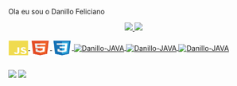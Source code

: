 Ola eu sou o Danillo Feliciano

<div align="center">
  <a href="https://github.com/DanilloFLuz">
  <img height="180em" src="https://github-readme-stats.vercel.app/api?username=DanilloFLuz&show_icons=true&theme=dark&include_all_commits=true&count_private=true"/>
  <img height="180em" src="https://github-readme-stats.vercel.app/api/top-langs/?username=DanilloFLuz&layout=compact&langs_count=7&theme=dark"/>
</div>
  <div style="display: inline_block"><br>
  <img align="center" alt="Danillo-Js" height="30" width="40" src="https://raw.githubusercontent.com/devicons/devicon/master/icons/javascript/javascript-plain.svg">
  <img align="center" alt="Danillo-HTML" height="30" width="40" src="https://raw.githubusercontent.com/devicons/devicon/master/icons/html5/html5-original.svg">
  <img align="center" alt="Danillo-CSS" height="30" width="40" src="https://raw.githubusercontent.com/devicons/devicon/master/icons/css3/css3-original.svg">
  <img align="center" alt="Danillo-JAVA" height="40" width="50" src="https://cdn.jsdelivr.net/gh/devicons/devicon/icons/java/java-original-wordmark.svg">
  <img align="center" alt="Danillo-JAVA" height="40" width="50" src="https://cdn.jsdelivr.net/gh/devicons/devicon/icons/php/php-original.svg">
    <img align="center" alt="Danillo-JAVA" height="40" width="50" src="https://cdn.jsdelivr.net/gh/devicons/devicon/icons/angularjs/angularjs-original.svg">
</div>
  
  ##
  
 <div>
   <a href = "mailto:danillo_fel98@hotmail.com"><img src="https://img.shields.io/badge/Microsoft_Outlook-0078D4?style=for-the-badge&logo=microsoft-outlook&logoColor=white" target="_blank"></a>
  <a href="https://www.linkedin.com/in/danillo-feliciano/" target="_blank"><img src="https://img.shields.io/badge/-LinkedIn-%230077B5?style=for-the-badge&logo=linkedin&logoColor=white" target="_blank"></a> 
   
</div>

  
